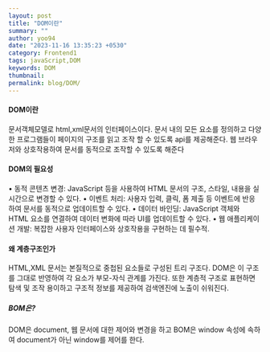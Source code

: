 ```yaml
---
layout: post
title: "DOM이란"
summary: ""
author: yoo94
date: "2023-11-16 13:35:23 +0530"
category: Frontend1
tags: javaScript,DOM
keywords: DOM
thumbnail:
permalink: blog/DOM/
---
```


#### DOM이란

문서객체모델로 html,xml문서의 인터페이스이다.
문서 내의 모든 요소를 정의하고 다양한 프로그램들이 페이지의 구조를 읽고 조작 할 수 있도록 api를 제공해준다.
웹 브라우저와 상호작용하여 문서를 동적으로 조작할 수 있도록 해준다

#### DOM의 필요성

• 동적 콘텐츠 변경: JavaScript 등을 사용하여 HTML 문서의 구조, 스타일, 내용을 실시간으로 변경할 수 있다.
• 이벤트 처리: 사용자 입력, 클릭, 폼 제출 등 이벤트에 반응하여 문서를 동적으로 업데이트할 수 있다.
• 데이터 바인딩: JavaScript 객체와 HTML 요소를 연결하여 데이터 변화에 따라 UI를 업데이트할 수 있다.
• 웹 애플리케이션 개발: 복잡한 사용자 인터페이스와 상호작용을 구현하는 데 필수적.

#### 왜 계층구조인가

HTML,XML 문서는 본질적으로 중첩된 요소들로 구성된 트리 구조다.
DOM은 이 구조를 그대로 반영하여 각 요소가 부모-자식 관계를 가진다.
또한 계층적 구조로 표현하면 탐색 및 조작 용이하고 구조적 정보를 제공하여 검색엔진에 노출이 쉬워진다.

##### BOM은?

DOM은 document, 웹 문서에 대한 제어와 변경을 하고 BOM은 window 속성에 속하여 document가 아닌 window를 제어를 한다.
